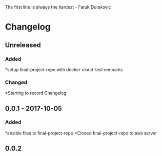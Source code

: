 The first line is always the hardest - Faruk Durakovic

# **Changelog**

## Unreleased

### Added

*setup final-project-repo with docker-cloud-test remnants

### Changed

*Starting to record Changelog

## 0.0.1 - 2017-10-05

### Added

*ansible files to final-project-repo
*Cloned final-project-repo to aws server

## 0.0.2 





